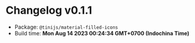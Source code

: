 # Changelog v0.1.1

- Package: `@tinijs/material-filled-icons`
- Build time: **Mon Aug 14 2023 00:24:34 GMT+0700 (Indochina Time)**

